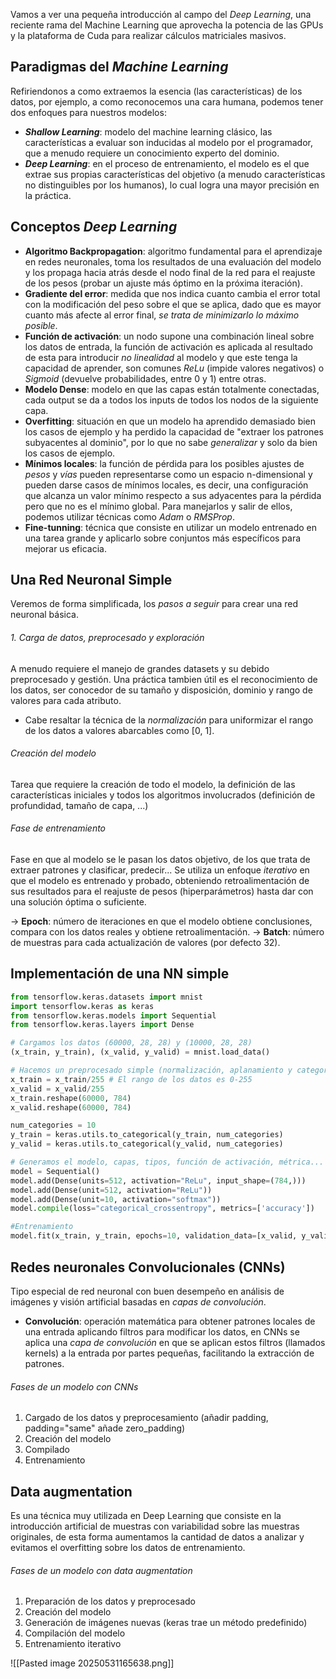 Vamos a ver una pequeña introducción al campo del *Deep Learning*, una reciente rama del Machine Learning que aprovecha la potencia de las GPUs y la plataforma de Cuda para realizar cálculos matriciales masivos.

## Paradigmas del *Machine Learning*
Refiriendonos a como extraemos la esencia (las características) de los datos, por ejemplo, a como reconocemos una cara humana, podemos tener dos enfoques para nuestros modelos:

- ***Shallow Learning***: modelo del machine learning clásico, las características a evaluar son inducidas al modelo por el programador, que a menudo requiere un conocimiento experto del dominio.
- ***Deep Learning***: en el proceso de entrenamiento, el modelo es el que extrae sus propias características del objetivo (a menudo características no distinguibles por los humanos), lo cual logra una mayor precisión en la práctica.

## Conceptos *Deep Learning*

 - **Algoritmo Backpropagation**: algoritmo fundamental para el aprendizaje en redes neuronales, toma los resultados de una evaluación del modelo y los propaga hacia atrás desde el nodo final de la red para el reajuste de los pesos (probar un ajuste más óptimo en la próxima iteración).
- **Gradiente del error**: medida que nos indica cuanto cambia el error total con la modificación del peso sobre el que se aplica, dado que es mayor cuanto más afecte al error final, *se trata de minimizarlo lo máximo posible*.
- **Función de activación**: un nodo supone una combinación lineal sobre los datos de entrada, la función de activación es aplicada al resultado de esta para introducir *no linealidad* al modelo y que este tenga la capacidad de aprender, son comunes *ReLu* (impide valores negativos) o *Sigmoid* (devuelve probabilidades, entre 0 y 1) entre otras.
- **Modelo Dense**: modelo en que las capas están totalmente conectadas, cada output se da a todos los inputs de todos los nodos de la siguiente capa.
- **Overfitting**: situación en que un modelo ha aprendido demasiado bien los casos de ejemplo y ha perdido la capacidad de "extraer los patrones subyacentes al dominio", por lo que no sabe *generalizar* y solo da bien los casos de ejemplo. 
- **Mínimos locales**: la función de pérdida para los posibles ajustes de *pesos* y *vías* pueden representarse como un espacio n-dimensional y pueden darse casos de mínimos locales, es decir, una configuración que alcanza un valor mínimo respecto a sus adyacentes para la pérdida pero que no es el mínimo global. Para manejarlos y salir de ellos, podemos utilizar técnicas como *Adam* o *RMSProp*.
- **Fine-tunning**: técnica que consiste en utilizar un modelo entrenado en una tarea grande y aplicarlo sobre conjuntos más específicos para mejorar us eficacia.
## Una Red Neuronal Simple
Veremos de forma simplificada, los *pasos a seguir* para crear una red neuronal básica.

###### 1. Carga de datos, preprocesado y exploración
A menudo requiere el manejo de grandes datasets y su debido preprocesado y gestión. Una práctica tambien útil es el reconocimiento de los datos, ser conocedor de su tamaño y disposición, dominio y rango de valores para cada atributo.

- Cabe resaltar la técnica de la *normalización* para uniformizar el rango de los datos a valores abarcables como [0, 1].

###### Creación del modelo
Tarea que requiere la creación de todo el modelo, la definición de las características iniciales y todos los algoritmos involucrados (definición de profundidad, tamaño de capa, ...)

###### Fase de entrenamiento
Fase en que al modelo se le pasan los datos objetivo, de los que trata de extraer patrones y clasificar, predecir... Se utiliza un enfoque *iterativo* en que el modelo es entrenado y probado, obteniendo retroalimentación de sus resultados para el reajuste de pesos (hiperparámetros) hasta dar con una solución óptima o suficiente.

-> **Epoch**: número de iteraciones en que el modelo obtiene conclusiones, compara con los datos reales y obtiene retroalimentación.
-> **Batch**: número de muestras para cada actualización de valores (por defecto 32).

## Implementación de una NN simple

``` Python
from tensorflow.keras.datasets import mnist
import tensorflow.keras as keras
from tensorflow.keras.models import Sequential
from tensorflow.keras.layers import Dense

# Cargamos los datos (60000, 28, 28) y (10000, 28, 28)
(x_train, y_train), (x_valid, y_valid) = mnist.load_data()

# Hacemos un preprocesado simple (normalización, aplanamiento y categorización)
x_train = x_train/255 # El rango de los datos es 0-255
x_valid = x_valid/255
x_train.reshape(60000, 784)
x_valid.reshape(60000, 784)

num_categories = 10
y_train = keras.utils.to_categorical(y_train, num_categories)
y_valid = keras.utils.to_categorical(y_valid, num_categories)

# Generamos el modelo, capas, tipos, función de activación, métrica...
model = Sequential()
model.add(Dense(units=512, activation="ReLu", input_shape=(784,)))
model.add(Dense(unit=512, activation="ReLu"))
model.add(Dense(unit=10, activation="softmax"))
model.compile(loss="categorical_crossentropy", metrics=['accuracy'])

#Entrenamiento
model.fit(x_train, y_train, epochs=10, validation_data=[x_valid, y_valid])

```


## Redes neuronales Convolucionales (CNNs)
Tipo especial de red neuronal con buen desempeño en análisis de imágenes y visión artificial basadas en *capas de convolución*.

- **Convolución**: operación matemática para obtener patrones locales de una entrada aplicando filtros para modificar los datos, en CNNs se aplica una *capa de convolución* en que se aplican estos filtros (llamados kernels) a la entrada por partes pequeñas, facilitando la extracción de patrones.

###### Fases de un modelo con CNNs
1. Cargado de los datos y preprocesamiento (añadir padding, padding="same" añade zero_padding)
2. Creación del modelo
3. Compilado
4. Entrenamiento


## Data augmentation
Es una técnica muy utilizada en Deep Learning que consiste en la introducción artificial de muestras con variabilidad sobre las muestras originales, de esta forma aumentamos la cantidad de datos a analizar y evitamos el overfitting sobre los datos de entrenamiento.

###### Fases de un modelo con data augmentation
1. Preparación de los datos y preprocesado
2. Creación del modelo 
3. Generación de imágenes nuevas (keras trae un método predefinido)
4.  Compilación del modelo
5. Entrenamiento iterativo

![[Pasted image 20250531165638.png]]

